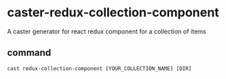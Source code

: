 # caster-redux-collection-component
A caster generator for react redux component for a collection of items

## command
```
cast redux-collection-component [YOUR_COLLECTION_NAME] [DIR]
```
